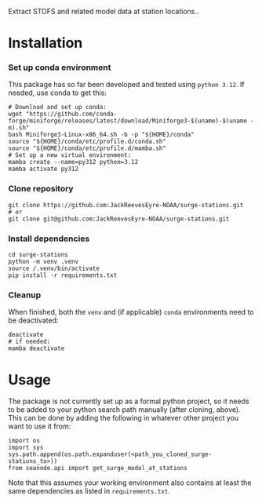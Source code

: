 Extract STOFS and related model data at station locations..

# Installation
### Set up conda environment
This package has so far been developed and tested using `python 3.12`. If needed, use conda to get this:
```
# Download and set up conda:
wget "https://github.com/conda-forge/miniforge/releases/latest/download/Miniforge3-$(uname)-$(uname -m).sh"
bash Miniforge3-Linux-x86_64.sh -b -p "${HOME}/conda"
source "${HOME}/conda/etc/profile.d/conda.sh"
source "${HOME}/conda/etc/profile.d/mamba.sh"
# Set up a new virtual environment:
mamba create --name=py312 python=3.12
mamba activate py312
```
### Clone repository
```
git clone https://github.com:JackReevesEyre-NOAA/surge-stations.git
# or
git clone git@github.com:JackReevesEyre-NOAA/surge-stations.git 
```
### Install dependencies
```
cd surge-stations
python -m venv .venv
source /.venv/bin/activate
pip install -r requirements.txt
```
### Cleanup
When finished, both the `venv` and (if applicable) `conda` environments need to be deactivated:
```
deactivate
# if needed:
mamba deactivate
```

# Usage

The package is not currently set up as a formal python project, so it needs to be added to your python search path manually (after cloning, above). This can be done by adding the following in whatever other project you want to use it from:
```
import os
import sys
sys.path.append(os.path.expanduser(<path_you_cloned_surge-stations_to>))
from seanode.api import get_surge_model_at_stations
```
Note that this assumes your working environment also contains at least the same dependencies as listed in `requirements.txt`.
